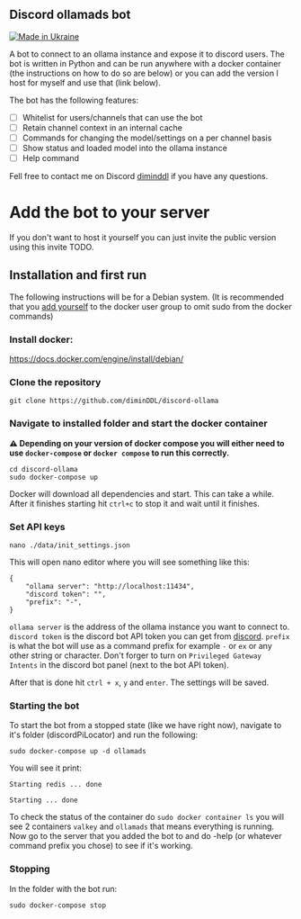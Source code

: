 ## Discord ollamads bot
[![Made in Ukraine](https://img.shields.io/badge/made_in-ukraine-ffd700.svg?labelColor=0057b7)](https://vshymanskyy.github.io/StandWithUkraine)

A bot to connect to an ollama instance and expose it to discord users. The bot is written in Python and can be run anywhere with a docker container (the instructions on how to do so are below) or you can add the version I host for myself and use that (link below).

The bot has the following features:
- [ ] Whitelist for users/channels that can use the bot
- [ ] Retain channel context in an internal cache
- [ ] Commands for changing the model/settings on a per channel basis
- [ ] Show status and loaded model into the ollama instance
- [ ] Help command 

Fell free to contact me on Discord [diminddl](https://discordapp.com/users/312591385624576001) if you have any questions.

# Add the bot to your server
If you don't want to host it yourself you can just invite the public version using this invite TODO.

## Installation and first run
The following instructions will be for a Debian system.
(It is recommended that you [add yourself](https://docs.docker.com/engine/install/linux-postinstall/) to the docker user group to omit sudo from the docker commands)
### Install docker:

https://docs.docker.com/engine/install/debian/

### Clone the repository
```
git clone https://github.com/diminDDL/discord-ollama
```
### Navigate to installed folder and start the docker container
**⚠️ Depending on your version of docker compose you will either need to use `docker-compose` or `docker compose` to run this correctly.**
```
cd discord-ollama
sudo docker-compose up
```
Docker will download all dependencies and start. This can take a while.
After it finishes starting hit `ctrl+c` to stop it and wait until it finishes.

### Set API keys
```
nano ./data/init_settings.json
```
This will open nano editor where you will see something like this:
```
{
    "ollama server": "http://localhost:11434",
    "discord token": "",
    "prefix": "-",
}
```
`ollama server` is the address of the ollama instance you want to connect to. `discord token` is the discord bot API token you can get from [discord](https://discord.com/developers/). `prefix` is what the bot will use as a command prefix for example `-` or `ex` or any other string or character. Don't forger to turn on `Privileged Gateway Intents` in the discord bot panel (next to the bot API token).

After that is done hit `ctrl + x`, `y` and `enter`. The settings will be saved.

### Starting the bot 
To start the bot from a stopped state (like we have right now), navigate to it's folder (discordPiLocator) and run the following:
```
sudo docker-compose up -d ollamads
```
You will see it print:
```
Starting redis ... done

Starting ... done
```
To check the status of the container do `sudo docker container ls` you will see 2 containers `valkey` and `ollamads` that means everything is running.
Now go to the server that you added the bot to and do -help (or whatever command prefix you chose) to see if it's working.
### Stopping
In the folder with the bot run:
```
sudo docker-compose stop
```
